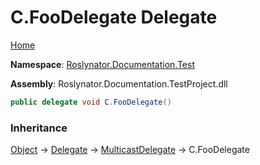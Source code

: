 <a name="_top"></a>

# C\.FooDelegate Delegate

[Home](../../../../../README.md#_top)

**Namespace**: [Roslynator.Documentation.Test](../../README.md#_top)

**Assembly**: Roslynator\.Documentation\.TestProject\.dll

```csharp
public delegate void C.FooDelegate()
```

### Inheritance

[Object](https://docs.microsoft.com/en-us/dotnet/api/system.object) &#x2192; [Delegate](https://docs.microsoft.com/en-us/dotnet/api/system.delegate) &#x2192; [MulticastDelegate](https://docs.microsoft.com/en-us/dotnet/api/system.multicastdelegate) &#x2192; C\.FooDelegate
